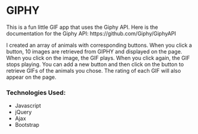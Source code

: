 # GIPHY

<p>This is a fun little GIF app that uses the Giphy API. Here is the documentation for the Giphy API: https://github.com/Giphy/GiphyAPI</p>
<p>I created an array of animals with corresponding buttons. When you click a button, 10 images are retrieved from GIPHY and displayed on the page. When you click on the image, the GIF plays. When you click again, the GIF stops playing. You can add a new button and then click on the button to retrieve GIFs of the animals you chose. The rating of each GIF will also appear on the page.</p>

<h3>Technologies Used:</h3>
<ul>
<li>
Javascript
</li>
<li>
jQuery
</li>
<li>
Ajax
</li>
<li>
Bootstrap
</li>
</ul>
